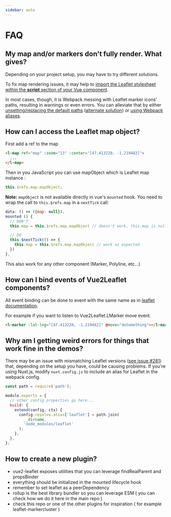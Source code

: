```yaml
---
sidebar: auto
---
```


# FAQ

## My map and/or markers don't fully render. What gives?

Depending on your project setup, you may have to try different solutions.

To fix map rendering issues, it may help to [import the Leaflet stylesheet within the **script** section of your Vue component](https://github.com/KoRiGaN/Vue2Leaflet/issues/157#issuecomment-384307765).

In most cases, though, it is Webpack messing with Leaflet marker icons' paths, resulting in warnings or even errors. You can alleviate that by either [unsetting/replacing the default paths](https://github.com/KoRiGaN/Vue2Leaflet/issues/96#issuecomment-341453050) ([alternate solution](https://github.com/Leaflet/Leaflet/issues/4968#issuecomment-319569682)) or [using Webpack aliases](https://github.com/Leaflet/Leaflet/issues/4849#issuecomment-307436996).

## How can I access the Leaflet map object?

First add a ref to the map

```html
<l-map ref="map" :zoom="13" :center="[47.413220, -1.219482]">
  ...
</l-map>
```

Then in you JavaScript you can use mapObject which is Leaflet map instance :

```javascript
this.$refs.map.mapObject;
```

**Note:** `mapObject` is not available directly in vue's `mounted` hook. You need to wrap the call to `this.$refs.map` in a `nextTick` call:

```javascript
data: () => ({map: null}),
mounted () {
  // DON'T
  this.map = this.$refs.map.mapObject // doesn't work, this.map is null

  // DO
  this.$nextTick(() => {
    this.map = this.$refs.map.mapObject // work as expected
  })
},
```

This also work for any other component (Marker, Polyline, etc...)

## How can I bind events of Vue2Leaflet components?

All event binding can be done to event with the same name as in [leaflet documentation](http://leafletjs.com/reference-1.3.0.html).

For example if you want to listen to Vue2Leaflet.LMarker move event.

```html
<l-marker :lat-lng="[47.413220, -1.219482]" @move="doSomething"></l-marker>
```

## Why am I getting weird errors for things that work fine in the demos?

There may be an issue with mismatching Leaflet versions ([see issue #281](https://github.com/KoRiGaN/Vue2Leaflet/issues/281)) that, depending on the setup you have, could be causing problems. If you're using Nuxt.js, modify `nuxt.config.js` to include an alias for Leaflet in the webpack config.

```javascript
const path = require('path');

module.exports = {
  // other config properties go here...
  build: {
    extend(config, ctx) {
      config.resolve.alias['leaflet'] = path.join(
        __dirname,
        'node_modules/leaflet'
      );
    },
  },
};
```

## How to create a new plugin?

- vue2-leaflet exposes utilities that you can leverage findRealParent and propsBinder
- everything should be initialized in the mounted lifecycle hook
- remember to set leaflet as a peerDependency
- rollup is the best library bundler so you can leverage ESM ( you can check how we do it here in the main repo )
- check this repo or one of the other plugins for inspiration ( for example leaflet-markercluster )
